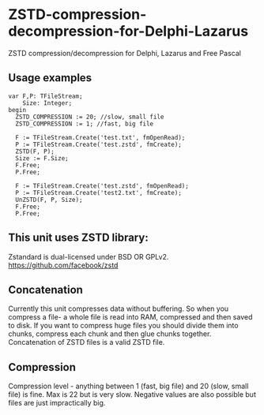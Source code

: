 # ZSTD-compression-decompression-for-Delphi-Lazarus
ZSTD compression/decompression for Delphi, Lazarus and Free Pascal

## Usage examples 
```
var F,P: TFileStream;
    Size: Integer;
begin
  ZSTD_COMPRESSION := 20; //slow, small file
  ZSTD_COMPRESSION := 1; //fast, big file

  F := TFileStream.Create('test.txt', fmOpenRead);
  P := TFileStream.Create('test.zstd', fmCreate);
  ZSTD(F, P);
  Size := F.Size;
  F.Free;
  P.Free;

  F := TFileStream.Create('test.zstd', fmOpenRead);
  P := TFileStream.Create('test2.txt', fmCreate);
  UnZSTD(F, P, Size);
  F.Free;
  P.Free;
```

## This unit uses ZSTD library:
Zstandard is dual-licensed under BSD OR GPLv2.
https://github.com/facebook/zstd

## Concatenation

Currently this unit compresses data without buffering. So when you compress a file- a whole file is read into RAM, compressed and then saved to disk.
If you want to compress huge files you should divide them into chunks, compress each chunk and then glue chunks together. Concatenation of ZSTD files is a valid ZSTD file.

## Compression
Compression level - anything between 1 (fast, big file) and 20 (slow, small file) is fine. Max is 22 but is very slow. Negative values are also possible but files are just impractically big.
